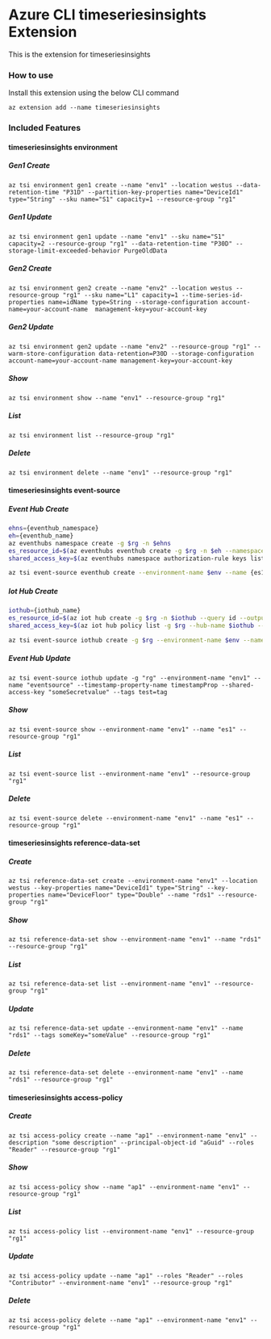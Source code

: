# Azure CLI timeseriesinsights Extension
This is the extension for timeseriesinsights

### How to use
Install this extension using the below CLI command
```
az extension add --name timeseriesinsights
```

### Included Features
#### timeseriesinsights environment
##### Gen1 Create
```
az tsi environment gen1 create --name "env1" --location westus --data-retention-time "P31D" --partition-key-properties name="DeviceId1" type="String" --sku name="S1" capacity=1 --resource-group "rg1"
```

##### Gen1 Update
```
az tsi environment gen1 update --name "env1" --sku name="S1" capacity=2 --resource-group "rg1" --data-retention-time "P30D" --storage-limit-exceeded-behavior PurgeOldData
```

##### Gen2 Create
```
az tsi environment gen2 create --name "env2" --location westus --resource-group "rg1" --sku name="L1" capacity=1 --time-series-id-properties name=idName type=String --storage-configuration account-name=your-account-name  management-key=your-account-key
```

##### Gen2 Update
```
az tsi environment gen2 update --name "env2" --resource-group "rg1" --warm-store-configuration data-retention=P30D --storage-configuration account-name=your-account-name management-key=your-account-key
```

##### Show
```
az tsi environment show --name "env1" --resource-group "rg1"
```

##### List
```
az tsi environment list --resource-group "rg1"
```

##### Delete
```
az tsi environment delete --name "env1" --resource-group "rg1"
```
#### timeseriesinsights event-source
##### Event Hub Create
```sh
ehns={eventhub_namespace}
eh={eventhub_name}
az eventhubs namespace create -g $rg -n $ehns
es_resource_id=$(az eventhubs eventhub create -g $rg -n $eh --namespace-name $ehns --query id --output tsv)
shared_access_key=$(az eventhubs namespace authorization-rule keys list -g $rg --namespace-name $ehns -n RootManageSharedAccessKey --query primaryKey --output tsv)

az tsi event-source eventhub create --environment-name $env --name {es1} --location westus --consumer-group-name "cgn" --event-hub-name $eh --event-source-resource-id $es_resource_id --key-name RootManageSharedAccessKey --service-bus-namespace $ehns --shared-access-key $shared_access_key --timestamp-property-name {someTimestampProperty} --resource-group $rg
```
##### Iot Hub Create
```sh
iothub={iothub_name}
es_resource_id=$(az iot hub create -g $rg -n $iothub --query id --output tsv)
shared_access_key=$(az iot hub policy list -g $rg --hub-name $iothub --query "[?keyName=='iothubowner'].primaryKey" --output tsv)

az tsi event-source iothub create -g $rg --environment-name $env --name {eventsource} --consumer-group-name {consumer-group} --iot-hub-name $iothub --key-name iothubowner --shared-access-key $shared_access_key --event-source-resource-id $es_resource_id
```
##### Event Hub Update
```
az tsi event-source iothub update -g "rg" --environment-name "env1" --name "eventsource" --timestamp-property-name timestampProp --shared-access-key "someSecretvalue" --tags test=tag
```
##### Show
```
az tsi event-source show --environment-name "env1" --name "es1" --resource-group "rg1"
```
##### List
```
az tsi event-source list --environment-name "env1" --resource-group "rg1"
```
##### Delete
```
az tsi event-source delete --environment-name "env1" --name "es1" --resource-group "rg1"
```
#### timeseriesinsights reference-data-set
##### Create
```
az tsi reference-data-set create --environment-name "env1" --location westus --key-properties name="DeviceId1" type="String" --key-properties name="DeviceFloor" type="Double" --name "rds1" --resource-group "rg1" 
```
##### Show
```
az tsi reference-data-set show --environment-name "env1" --name "rds1" --resource-group "rg1"
```
##### List
```
az tsi reference-data-set list --environment-name "env1" --resource-group "rg1"
```
##### Update
```
az tsi reference-data-set update --environment-name "env1" --name "rds1" --tags someKey="someValue" --resource-group "rg1" 
```
##### Delete
```
az tsi reference-data-set delete --environment-name "env1" --name "rds1" --resource-group "rg1"
```
#### timeseriesinsights access-policy
##### Create
```
az tsi access-policy create --name "ap1" --environment-name "env1" --description "some description" --principal-object-id "aGuid" --roles "Reader" --resource-group "rg1" 
```
##### Show
```
az tsi access-policy show --name "ap1" --environment-name "env1" --resource-group "rg1"
```
##### List
```
az tsi access-policy list --environment-name "env1" --resource-group "rg1"
```
##### Update
```
az tsi access-policy update --name "ap1" --roles "Reader" --roles "Contributor" --environment-name "env1" --resource-group "rg1" 
```
##### Delete
```
az tsi access-policy delete --name "ap1" --environment-name "env1" --resource-group "rg1"
```